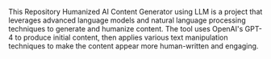 This Repository Humanized AI Content Generator using LLM is a project that leverages advanced language models and natural language processing techniques to generate and humanize content. 
The tool uses OpenAI's GPT-4 to produce initial content, then applies various text manipulation techniques to make the content appear more human-written and engaging.

